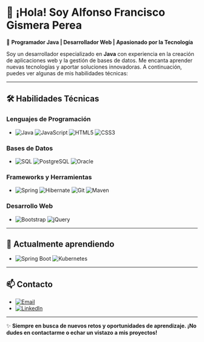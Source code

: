 # 👋 ¡Hola! Soy **Alfonso Francisco Gismera Perea**
🚀 **Programador Java | Desarrollador Web | Apasionado por la Tecnología**

Soy un desarrollador especializado en **Java** con experiencia en la creación de aplicaciones web y la gestión de bases de datos. Me encanta aprender nuevas tecnologías y aportar soluciones innovadoras. A continuación, puedes ver algunas de mis habilidades técnicas:

---

## 🛠 **Habilidades Técnicas**

### Lenguajes de Programación
- ![Java](https://img.shields.io/badge/Java-ED8B00?style=for-the-badge&logo=java&logoColor=white) ![JavaScript](https://img.shields.io/badge/JavaScript-323330?style=for-the-badge&logo=javascript&logoColor=F7DF1E) ![HTML5](https://img.shields.io/badge/HTML5-E34F26?style=for-the-badge&logo=html5&logoColor=white) ![CSS3](https://img.shields.io/badge/CSS3-1572B6?style=for-the-badge&logo=css3&logoColor=white)

### Bases de Datos
- ![SQL](https://img.shields.io/badge/SQL-003B57?style=for-the-badge&logo=postgresql&logoColor=white) ![PostgreSQL](https://img.shields.io/badge/PostgreSQL-4169E1?style=for-the-badge&logo=postgresql&logoColor=white) ![Oracle](https://img.shields.io/badge/Oracle-F80000?style=for-the-badge&logo=oracle&logoColor=white)

### Frameworks y Herramientas
- ![Spring](https://img.shields.io/badge/Spring-6DB33F?style=for-the-badge&logo=spring&logoColor=white) ![Hibernate](https://img.shields.io/badge/Hibernate-59666C?style=for-the-badge&logo=hibernate&logoColor=white) ![Git](https://img.shields.io/badge/Git-F05032?style=for-the-badge&logo=git&logoColor=white) ![Maven](https://img.shields.io/badge/Apache%20Maven-C71A36?style=for-the-badge&logo=apache-maven&logoColor=white)

### Desarrollo Web
- ![Bootstrap](https://img.shields.io/badge/Bootstrap-563D7C?style=for-the-badge&logo=bootstrap&logoColor=white) ![jQuery](https://img.shields.io/badge/jQuery-0769AD?style=for-the-badge&logo=jquery&logoColor=white)

---

## 🌱 **Actualmente aprendiendo**
- ![Spring Boot](https://img.shields.io/badge/Spring%20Boot-6DB33F?style=for-the-badge&logo=spring-boot&logoColor=white) ![Kubernetes](https://img.shields.io/badge/Kubernetes-326CE5?style=for-the-badge&logo=kubernetes&logoColor=white)

---

## 📫 **Contacto**
- [![Email](https://img.shields.io/badge/Email-D14836?style=for-the-badge&logo=gmail&logoColor=white)](mailto:alfonsofcogismeraperea@gmail.com)
- [![LinkedIn](https://img.shields.io/badge/LinkedIn-0077B5?style=for-the-badge&logo=linkedin&logoColor=white)](https://www.linkedin.com/in/alfonsofcogismeraperea)

---

✨ **Siempre en busca de nuevos retos y oportunidades de aprendizaje. ¡No dudes en contactarme o echar un vistazo a mis proyectos!**
